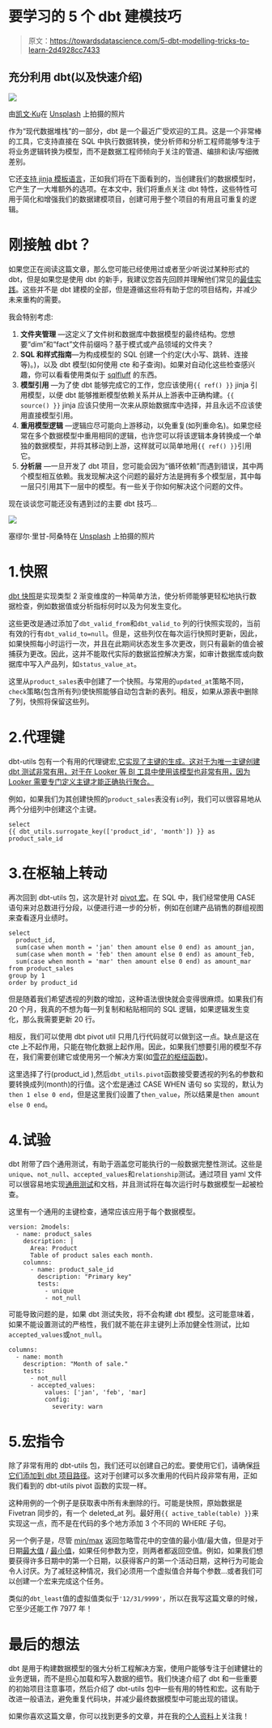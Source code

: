 # 要学习的 5 个 dbt 建模技巧

> 原文：<https://towardsdatascience.com/5-dbt-modelling-tricks-to-learn-2d4928cc7433>

## 充分利用 dbt(以及快速介绍)

![](img/ceed8655468c2f2355f141e75d4c0661.png)

由[凯文·Ku](https://unsplash.com/@ikukevk?utm_source=medium&utm_medium=referral)在 [Unsplash](https://unsplash.com?utm_source=medium&utm_medium=referral) 上拍摄的照片

作为“现代数据堆栈”的一部分，dbt 是一个最近广受欢迎的工具。这是一个非常棒的工具，它支持直接在 SQL 中执行数据转换，使分析师和分析工程师能够专注于将业务逻辑转换为模型，而不是数据工程师倾向于关注的管道、编排和读/写细微差别。

它还[支持 jinja 模板语言](https://docs.getdbt.com/docs/building-a-dbt-project/jinja-macros)，正如我们将在下面看到的，当创建我们的数据模型时，它产生了一大堆额外的选项。在本文中，我们将重点关注 dbt 特性，这些特性可用于简化和增强我们的数据建模项目，创建可用于整个项目的有用且可重复的逻辑。

# 刚接触 dbt？

如果您正在阅读这篇文章，那么您可能已经使用过或者至少听说过某种形式的 dbt，但是如果您是使用 dbt 的新手，我建议您首先回顾并理解他们常见的[最佳实践](https://docs.getdbt.com/guides/legacy/best-practices)。这些并不是 dbt 建模的全部，但是遵循这些将有助于您的项目结构，并减少未来重构的需要。

我会特别考虑:

1.  **文件夹管理** —这定义了文件树和数据库中数据模型的最终结构。您想要“dim”和“fact”文件前缀吗？基于模式或产品领域的文件夹？
2.  **SQL 和样式指南**—为构成模型的 SQL 创建一个约定(大小写、跳转、连接等)。)，以及 dbt 模型(如何使用 cte 和子查询)。如果对自动化这些检查感兴趣，你可以看看使用类似于 [sqlfluff](https://github.com/sqlfluff/sqlfluff) 的东西。
3.  **模型引用** —为了使 dbt 能够完成它的工作，您应该使用`{{ ref() }}` jinja 引用模型，以便 dbt 能够推断模型依赖关系并从上游表中正确构建。`{{ source() }}` jinja 应该只使用一次来从原始数据库中选择，并且永远不应该使用直接模型引用。
4.  **重用模型逻辑** —逻辑应尽可能向上游移动，以免重复(如列重命名)。如果您经常在多个数据模型中重用相同的逻辑，也许您可以将该逻辑本身转换成一个单独的数据模型，并将其移动到上游，这样就可以简单地用`{{ ref() }}`引用它。
5.  **分析层** —一旦开发了 dbt 项目，您可能会因为“循环依赖”而遇到错误，其中两个模型相互依赖。我发现解决这个问题的最好方法是拥有多个模型层，其中每一层只引用其下一层中的模型。有一些关于你如何解决这个问题的文件。

现在谈谈您可能还没有遇到过的主要 dbt 技巧…

![](img/8d61bc14dd4cb8ea2a5d40d5b5b71606.png)

塞缪尔·里甘-阿桑特在 [Unsplash](https://unsplash.com?utm_source=medium&utm_medium=referral) 上拍摄的照片

# 1.快照

[dbt 快照](https://docs.getdbt.com/docs/building-a-dbt-project/snapshots)是实现类型 2 渐变维度的一种简单方法，使分析师能够更轻松地执行数据检查，例如数据值或分析指标何时以及为何发生变化。

这些更改是通过添加了`dbt_valid_from`和`dbt_valid_to` 列的行快照实现的，当前有效的行有`dbt_valid_to=null`。但是，这些列仅在每次运行快照时更新，因此，如果快照每小时运行一次，并且在此期间状态发生多次更改，则只有最新的值会被捕获为更改。因此，这并不能取代实际的数据监控解决方案，如审计数据库或向数据库中写入产品列，如`status_value_at`。

这里从`product_sales`表中创建了一个快照。与常用的`updated_at`策略不同，`check`策略(包含所有列)使快照能够自动包含新的表列。相反，如果从源表中删除了列，快照将保留这些列。

# 2.代理键

dbt-utils 包有一个有用的代理键宏[,它实现了主键的生成。这对于为唯一主键创建 dbt 测试非常有用，对于在 Looker 等 BI 工具中使用该模型也非常有用，因为 Looker 需要专门定义主键才能正确执行聚合。](https://github.com/dbt-labs/dbt-utils#surrogate_key-source)

例如，如果我们为其创建快照的`product_sales`表没有`id`列，我们可以很容易地从两个分组列中创建这个主键。

```
select
{{ dbt_utils.surrogate_key(['product_id', 'month']) }} as product_sale_id
```

# 3.在枢轴上转动

再次回到 dbt-utils 包，这次是针对 [pivot 宏](https://github.com/dbt-labs/dbt-utils/blob/main/macros/sql/pivot.sql)。在 SQL 中，我们经常使用 CASE 语句来对总数进行分段，以便进行进一步的分析，例如在创建产品销售的群组视图来查看逐月业绩时。

```
select
  product_id,
  sum(case when month = 'jan' then amount else 0 end) as amount_jan,
  sum(case when month = 'feb' then amount else 0 end) as amount_feb,
  sum(case when month = 'mar' then amount else 0 end) as amount_mar
from product_sales
group by 1
order by product_id
```

但是随着我们希望透视的列数的增加，这种语法很快就会变得很麻烦。如果我们有 20 个月，我真的不想为每一列复制和粘贴相同的 SQL 逻辑，如果逻辑发生变化，那么我需要更新 20 行。

相反，我们可以使用 dbt pivot util 只用几行代码就可以做到这一点。缺点是这在 cte 上不起作用，只能在物化数据上起作用。因此，如果我们想要引用的模型不存在，我们需要创建它或使用另一个解决方案(如[雪花的枢纽函数](/5-snowflake-query-tricks-you-arent-using-but-should-be-7f264b2a72d8))。

这里选择了行(product_id ),然后`dbt_utils.pivot`函数接受要透视的列名的参数和要转换成列(month)的行值。这个宏是通过 CASE WHEN 语句 so 实现的，默认为`then 1 else 0 end`，但是这里我们设置了`then_value`，所以结果是`then amount else 0 end`。

# 4.试验

dbt 附带了四个通用测试，有助于涵盖您可能执行的一般数据完整性测试。这些是`unique`、`not_null`、`accepted_values`和`relationship`测试。通过项目 yaml 文件可以很容易地实现[通用测试](https://docs.getdbt.com/docs/building-a-dbt-project/tests)和文档，并且测试将在每次运行时与数据模型一起被检查。

这里有一个通用的主键检查，通常应该应用于每个数据模型。

```
version: 2models:
  - name: product_sales
    description: |
      Area: Product
      Table of product sales each month.
    columns:
      - name: product_sale_id
        description: "Primary key"
        tests:
          - unique
          - not_null
```

可能导致问题的是，如果 dbt 测试失败，将不会构建 dbt 模型。这可能意味着，如果不能设置测试的严格性，我们就不能在非主键列上添加健全性测试，比如`accepted_values`或`not_null`。

```
columns:
  - name: month
    description: "Month of sale."
    tests:
      - not_null
      - accepted_values:
          values: ['jan', 'feb', 'mar]
          config:
            severity: warn
```

# 5.宏指令

除了非常有用的 dbt-utils 包，我们还可以创建自己的宏。要使用它们，请确保[将它们添加到 dbt 项目路径](https://docs.getdbt.com/reference/project-configs/macro-paths)。这对于创建可以多次重用的代码片段非常有用，正如我们看到的 dbt-utils pivot 函数的实现一样。

这种用例的一个例子是获取表中所有未删除的行。可能是快照，原始数据是 Fivetran 同步的，有一个 deleted_at 列。最好用`{{ active_table(table) }}`来实现这一点，而不是在代码的多个地方添加 3 个不同的 WHERE 子句。

另一个例子是，尽管 [min/max](https://docs.snowflake.com/en/sql-reference/functions/min.html) 返回忽略雪花中的空值的最小值/最大值，但是对于日期[最大值](https://docs.snowflake.com/en/sql-reference/functions/greatest.html) / [最小值](https://docs.snowflake.com/en/sql-reference/functions/least.html)，如果任何参数为空，则两者都返回空值。例如，如果我们想要获得许多日期中的第一个日期，以获得客户的第一个活动日期，这种行为可能会令人讨厌。为了减轻这种情况，我们必须用一个虚拟值合并每个参数…或者我们可以创建一个宏来完成这个任务。

类似的`dbt_least`值的虚拟值类似于`'12/31/9999'`，所以在我写这篇文章的时候，它至少还能工作 7977 年！

# 最后的想法

dbt 是用于构建数据模型的强大分析工程解决方案，使用户能够专注于创建健壮的业务逻辑，而不是担心加载和写入数据的细节。我们快速介绍了 dbt 和一些重要的初始项目注意事项，然后介绍了 dbt-utils 包中一些有用的特性和宏。这有助于改进一般语法，避免重复代码块，并减少最终数据模型中可能出现的错误。

如果你喜欢这篇文章，你可以找到更多的文章，并在我的[个人资料](https://medium.com/@anthonyli358)上关注我！
